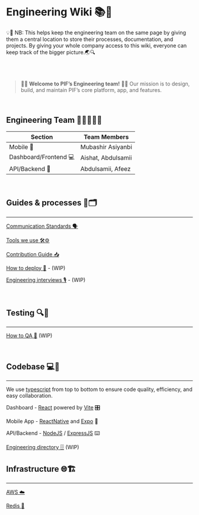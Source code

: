 # Engineering Wiki 📚🧪

<aside>
💡📢 NB: This helps keep the engineering team on the same page by giving them a central location to store their processes, documentation, and projects. By giving your whole company access to this wiki, everyone can keep track of the bigger picture.🌏🔍
</aside>

<br><br>

> 👋🏼 **Welcome to PIF’s Engineering team!** 🚀💼 Our mission is to design, build, and maintain PIF’s core platform, app, and features.

<br>

## Engineering Team 👩‍💻👨‍💻🤝
| Section             | Team Members          |
|---------------------|-----------------------|
| Mobile 📱            | Mubashir Asiyanbi    |
| Dashboard/Frontend 💻| Aishat, Abdulsamii   |
| API/Backend 💾       | Abdulsamii, Afeez    |


<br>

## Guides & processes 📝🗂️

---

[Communication Standards 🗣️](./CommunicationStandards.md)

[Tools we use 🛠️⚙️](./ToolsWeUse.md)

[Contribution Guide 📥](./ContributionGuide.md)

[How to deploy 🚀]() - (WIP)

[Engineering interviews 🎙️]() - (WIP)

<br>

## Testing 🔍🧪

---

[How to QA 🧐]() (WIP)

<br>

## Codebase 💻📁

---

We use [typescript](https://www.typescriptlang.org) from top to bottom to ensure code quality, efficiency, and easy collaboration.

Dashboard - [React](https://react.dev/) powered by [Vite](https://vitejs.dev/) 🎛️

Mobile App - [ReactNative](https://reactnative.dev/) and [Expo](https://docs.expo.dev/) 📲

API/Backend - [NodeJS](https://nodejs.dev/en/) / [ExpressJS](https://expressjs.com/) ⌨️

[Engineering directory 🗄️]() (WIP)

## Infrastructure 🌐🏗️

---

[AWS ☁️]()

[Redis 🧱]()
